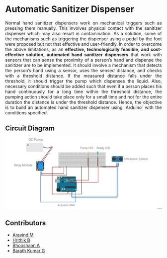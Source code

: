# Automatic Sanitizer Dispenser
<div align="justify">
Normal hand sanitizer dispensers work on mechanical triggers such as pressing them manually. This involves physical contact with the sanitizer dispenser which may also result in contamination. As a solution, some of the mechanisms such as triggering the dispenser using a pedal by the foot were proposed but not that effective and user-friendly. In order to overcome the above limitations, as an <b>effective, technologically feasible, and cost-effective solution, automated hand sanitizer dispensers</b> that work with sensors that can sense the proximity of a person’s hand and dispense the sanitizer are to be implemented. It should involve a mechanism that detects the person’s hand using a sensor, uses the sensed distance, and checks with a threshold distance. If the measured distance falls under the threshold, it should trigger the pump which dispenses the liquid. Also, necessary conditions should be added such that even if a person places his hand continuously for a long time within the threshold distance, the pumping action should take place only for a small time and not for the entire duration the distance is under the threshold distance. Hence, the objective is to build an automated hand sanitizer dispenser using `Arduino` with the conditions specified. 
</div>

## Circuit Diagram
<img src = "./cd.jpg"/>

## Contributors
- <a href="https://github.com/Aravindkrish25">Aravind M </a>
- <a href="https://github.com/Hrithik1702">Hrithik B </a>
- <a href="https://github.com/Bhooshaan">Bhooshaan A</a>
- <a href="https://github.com/BarathKumarBK-15">Barath Kumar G</a>
